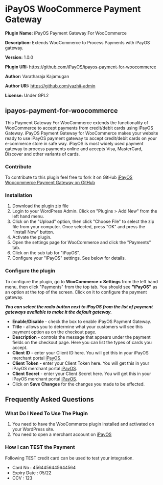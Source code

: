 # iPayOS WooCommerce Payment Gateway

**Plugin Name:** iPayOS Payment Gateway For WooCommerce

**Description:** Extends WooCommerce to Process Payments with iPayOS gateway.

**Version:** 1.0.0

**Plugin URI:** https://github.com/iPayOS/ipayos-payment-for-woocommerce

**Author:** Varatharaja Kajamugan 

**Author URI:** https://github.com/yazhii-admin

**License:** Under GPL2


## ipayos-payment-for-woocommerce
This Payment Gateway For WooCommerce extends the functionality of WooCommerce to accept payments from credit/debit cards using iPayOS Gateway. iPayOS Payment Gateway for WooCommerce makes your website ready to use iPayOS payment gateway to accept credit/debit cards on your e-commerce store in safe way.   iPayOS is most widely used payment gateway to process payments online and accepts Visa, MasterCard, Discover and other variants of cards.

### Contribute
To contribute to this plugin feel free to fork it on GitHub [iPayOS Woocommerce Payment Gateway on GitHub](https://github.com/iPayOS/ipayos-payment-for-woocommerce)

### Installation
1. 	Download the plugin zip file
2. 	Login to your WordPress Admin. Click on "Plugins > Add New" from the left hand menu.
3.  Click on the "Upload" option, then click "Choose File" to select the zip file from your computer. Once selected, press "OK" and press the "Install Now" button.
4.  Activate the plugin.
5. 	Open the settings page for WooCommerce and click the "Payments" tab.
6. 	Click on the sub tab for "iPayOS".
7.	Configure your "iPayOS" settings. See below for details.

### Configure the plugin
To configure the plugin, go to __WooCommerce > Settings__ from the left hand menu, then click "Payments" from the top tab. You should see __"iPayOS"__ as an option at the top of the screen. Click on it to configure the payment gateway.

__*You can select the radio button next to iPayOS from the list of payment gateways available to make it the default gateway.*__

* __Enable/Disable__ - check the box to enable iPayOS Payment Gateway.
* __Title__ - allows you to determine what your customers will see this payment option as on the checkout page.
* __Description__ - controls the message that appears under the payment fields on the checkout page. Here you can list the types of cards you accept.
* __Client ID__  - enter your Client ID here. You will get this in your iPayOS merchant portal [iPayOS](https://www.ipayos.com).
* __Client Token__  - enter your Client Token here. You will get this in your iPayOS merchant portal [iPayOS](https://www.ipayos.com).
* __Client Secret__  - enter your Client Secret here. You will get this in your iPayOS merchant portal [iPayOS](https://www.ipayos.com).
* Click on __Save Changes__ for the changes you made to be effected.

## Frequently Asked Questions


### What Do I Need To Use The Plugin

1.	You need to have the WooCommerce plugin installed and activated on your WordPress site.
2.	You need to open a merchant account on [iPayOS](https://www.ipayos.com)

### How I can TEST the Payment
Following TEST credit card can be used to test your integration.
* Card No : 4564456445644564
* Expiry Date : 05/22
* CCV : 123
